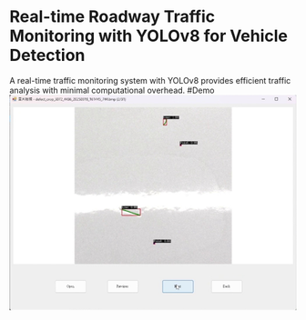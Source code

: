 # Real-time Roadway Traffic Monitoring with YOLOv8 for Vehicle Detection
A real-time traffic monitoring system with YOLOv8 provides efficient traffic analysis with minimal computational overhead.
#Demo
![UI](https://github.com/ychien-lin/car-surface-defect-detection-demo/blob/main/demo_2.png)
